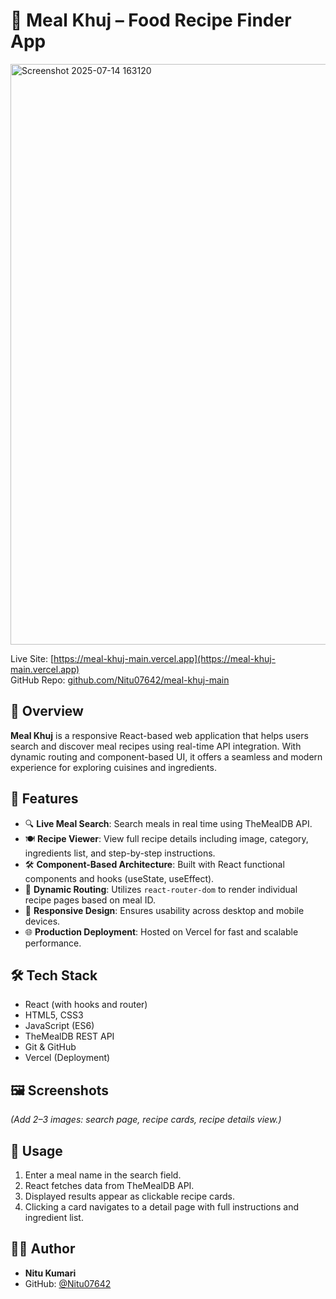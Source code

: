 
# 🍲 Meal Khuj – Food Recipe Finder App

<img width="1900" height="929" alt="Screenshot 2025-07-14 163120" src="https://github.com/user-attachments/assets/2afc6db0-4474-4728-94a1-aba8fd7340d8" />


Live Site: [https://meal-khuj-main.vercel.app](https://meal-khuj-main.vercel.app)  
GitHub Repo: [github.com/Nitu07642/meal-khuj-main](https://github.com/Nitu07642/meal-khuj-main)

## 📌 Overview
**Meal Khuj** is a responsive React-based web application that helps users search and discover meal recipes using real-time API integration. With dynamic routing and component-based UI, it offers a seamless and modern experience for exploring cuisines and ingredients.

## 🚀 Features
- 🔍 **Live Meal Search**: Search meals in real time using TheMealDB API.
- 🍽️ **Recipe Viewer**: View full recipe details including image, category, ingredients list, and step-by-step instructions.
- 🛠 **Component-Based Architecture**: Built with React functional components and hooks (useState, useEffect).
- 🔗 **Dynamic Routing**: Utilizes `react-router-dom` to render individual recipe pages based on meal ID.
- 📱 **Responsive Design**: Ensures usability across desktop and mobile devices.
- 🌐 **Production Deployment**: Hosted on Vercel for fast and scalable performance.

## 🛠️ Tech Stack
- React (with hooks and router)
- HTML5, CSS3
- JavaScript (ES6)
- TheMealDB REST API
- Git & GitHub
- Vercel (Deployment)

## 🖼 Screenshots
*(Add 2–3 images: search page, recipe cards, recipe details view.)*

## 📩 Usage
1. Enter a meal name in the search field.
2. React fetches data from TheMealDB API.
3. Displayed results appear as clickable recipe cards.
4. Clicking a card navigates to a detail page with full instructions and ingredient list.

## 👩‍💻 Author
- **Nitu Kumari**
- GitHub: [@Nitu07642](https://github.com/Nitu07642)
